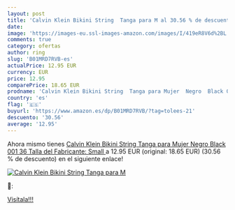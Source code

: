 ```yaml
---
layout: post
title: 'Calvin Klein Bikini String  Tanga para M al 30.56 % de descuento'
date: 
image: 'https://images-eu.ssl-images-amazon.com/images/I/419eR8V6d%2BL._SL200_.jpg'
comments: true
category: ofertas
author: ring
slug: 'B01MRD7RVB-es'
actualPrice: 12.95 EUR
currency: EUR
price: 12.95
comparePrice: 18.65 EUR
prodname: 'Calvin Klein Bikini String  Tanga para Mujer  Negro  Black 001  36  Talla del Fabricante: Small '
country: 'es'
flag: '🇪🇸'
buyurl: 'https://www.amazon.es/dp/B01MRD7RVB/?tag=tolees-21'
descuento: '30.56'
average: '12.95'
---
```


Ahora mismo tienes [Calvin Klein Bikini String  Tanga para Mujer  Negro  Black 001  36  Talla del Fabricante: Small ](https://www.amazon.es/dp/B01MRD7RVB/?tag=tolees-21) a 12.95 EUR (original: 18.65 EUR) (30.56 %  de descuento) en el siguiente enlace!

[![Calvin Klein Bikini String  Tanga para M](https://images-eu.ssl-images-amazon.com/images/I/419eR8V6d%2BL._SL200_.jpg)](https://www.amazon.es/dp/B01MRD7RVB/?tag=tolees-21)

🔎:


[Visítala!!!](https://www.amazon.es/dp/B01MRD7RVB/?tag=tolees-21)
